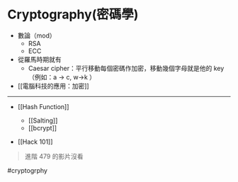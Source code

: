 # Cryptography(密碼學)
- 數論（mod）
	- RSA
	- ECC
- 從羅馬時期就有
	- Caesar cipher：平行移動每個密碼作加密，移動幾個字母就是他的 key（例如：a -> c, w->k ）
- [[電腦科技的應用：加密]]

---

- [[Hash Function]]
	- [[Salting]]
	- [[bcrypt]]

- [[Hack 101]]
> 進階 479 的影片沒看

#cryptogrphy 




